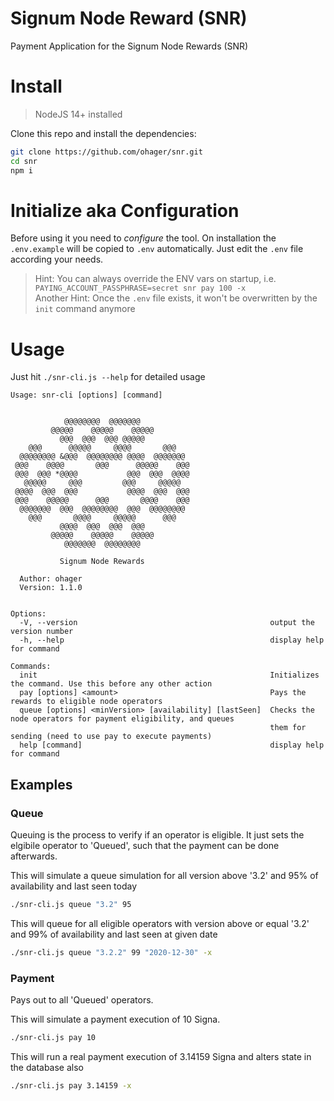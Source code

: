 # Signum Node Reward (SNR)

Payment Application for the Signum Node Rewards (SNR)

# Install

> NodeJS 14+ installed

Clone this repo and install the dependencies: 

```bash
git clone https://github.com/ohager/snr.git
cd snr
npm i
```

# Initialize aka Configuration

Before using it you need to _configure_ the tool. 
On installation the `.env.example` will be copied to `.env` automatically.
Just edit the `.env` file according your needs.

> Hint: You can always override the ENV vars on startup, i.e. `PAYING_ACCOUNT_PASSPHRASE=secret snr pay 100 -x`   
> Another Hint: Once the `.env` file exists, it won't be overwritten by the `init` command anymore

# Usage

Just hit `./snr-cli.js --help` for detailed usage

```
Usage: snr-cli [options] [command]


            @@@@@@@@  @@@@@@@           
         @@@@@    @@@@@    @@@@@        
           @@@  @@@  @@@ @@@@@          
    @@@      @@@@@     @@@@       @@@   
  @@@@@@@@ &@@@  @@@@@@@@ @@@@  @@@@@@@ 
 @@@    @@@@       @@@      @@@@@    @@@
 @@@  @@@ *@@@@           @@@  @@@  @@@@
   @@@@@     @@@         @@@     @@@@@  
 @@@@  @@@  @@@           @@@@  @@@  @@@
 @@@    @@@@@      @@@       @@@@    @@@
  @@@@@@@  @@@  @@@@@@@@  @@@  @@@@@@@@ 
    @@@       @@@@     @@@@@      @@@   
           @@@@  @@@  @@@  @@@          
         @@@@@    @@@@@    @@@@@        
            @@@@@@@  @@@@@@@@    
 
           Signum Node Rewards          
      
  Author: ohager
  Version: 1.1.0
  

Options:
  -V, --version                                           output the version number
  -h, --help                                              display help for command

Commands:
  init                                                    Initializes the command. Use this before any other action
  pay [options] <amount>                                  Pays the rewards to eligible node operators
  queue [options] <minVersion> [availability] [lastSeen]  Checks the node operators for payment eligibility, and queues
                                                          them for sending (need to use pay to execute payments)
  help [command]                                          display help for command
```
## Examples

### Queue

Queuing is the process to verify if an operator is eligible. It just sets the elgibile operator to 'Queued', such that the payment can be done afterwards.

This will simulate a queue simulation for all version above '3.2' and 95% of availability and last seen today

```bash
./snr-cli.js queue "3.2" 95 
```

This will queue for all eligible operators with version above or equal '3.2' and 99% of availability and last seen at given date

```bash
./snr-cli.js queue "3.2.2" 99 "2020-12-30" -x
```


### Payment

Pays out to all 'Queued' operators.

This will simulate a payment execution of 10 Signa.

```bash
./snr-cli.js pay 10
```

This will run a real payment execution of 3.14159 Signa and alters state in the database also

```bash
./snr-cli.js pay 3.14159 -x
```

